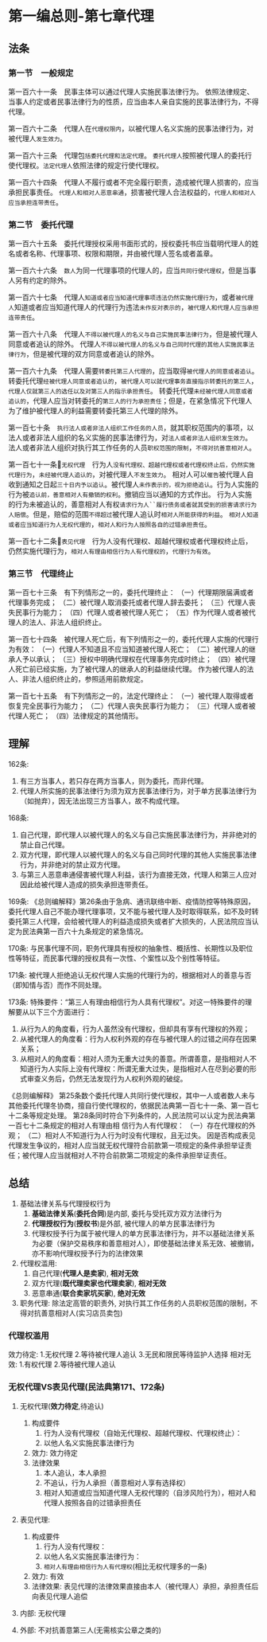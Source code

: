 # 第一编总则-第七章代理

## 法条
### 第一节　一般规定

第一百六十一条　民事主体可以通过代理人实施民事法律行为。
依照法律规定、当事人约定或者民事法律行为的性质，应当由本人亲自实施的民事法律行为，不得代理。

第一百六十二条　代理人在`代理权限内`，以被代理人名义实施的民事法律行为，对被代理人`发生效力`。

第一百六十三条　代理包`括委托代理和法定代理`。
`委托代理人`按照被代理人的委托行使代理权。`法定代理人`依照法律的规定行使代理权。

第一百六十四条　代理人不履行或者不完全履行职责，造成被代理人损害的，应当承担民事责任。
`代理人和相对人恶意串通`，损害被代理人合法权益的，`代理人和相对人应当承担连带责任`。

### 第二节　委托代理

第一百六十五条　委托代理授权采用书面形式的，授权委托书应当载明代理人的姓名或者名称、代理事项、权限和期限，并由被代理人签名或者盖章。

第一百六十六条　`数人`为同一代理事项的代理人的，应当`共同行使代理权`，但是当事人另有约定的除外。

第一百六十七条　代理人`知道或者应当知道代理事项违法仍然实施代理行为`，或者`被代理人`知道或者应当知道代理人的代理行为违法`未作反对表示的`，`被代理人和代理人应当承担连带责任`。

第一百六十八条　代理人`不得以被代理人的名义与自己实施民事法律行为`，但是被代理人同意或者追认的除外。
代理人`不得以被代理人的名义与自己同时代理的其他人实施民事法律行为`，但是被代理的双方同意或者追认的除外。

第一百六十九条　代理人需要`转委托第三人代理的`，应当取得`被代理人的同意或者追认`。
转委托代理`经被代理人同意或者追认的`，`被代理人可以就代理事务直接指示转委托的第三人`，`代理人仅就第三人的选任以及对第三人的指示承担责任`。
转委托代理`未经被代理人同意或者追认的`，代理人应当对转委托的`第三人的行为承担责任`；但是，在紧急情况下代理人为了维护被代理人的利益需要转委托第三人代理的除外。

第一百七十条　`执行法人或者非法人组织工作任务的人员`，就其职权范围内的事项，以法人或者非法人组织的名义实施的民事法律行为，对`法人或者非法人组织发生效力`。
法人或者非法人组织对执行其工作任务的人员`职权范围的限制`，`不得对抗善意相对人`。

第一百七十一条🔴`无权代理`　行为人`没有代理权、超越代理权或者代理权终止后，仍然实施代理行为`，`未经被代理人追认的`，对被代理人`不发生效力`。
相对人可以`催告`被代理人自收到通知之日起`三十日内予以追认`。被代理人`未作表示的，视为拒绝追认`。行为人实施的行为被`追认前，善意相对人有撤销的权利`。撤销应当以通知的方式作出。
行为人实施的行为未被追认的，善意相对人有权`请求行为人``履行债务或者就其受到的损害请求行为人赔偿`。但是，赔偿的范围`不得超过`被代理人追认时`相对人所能获得的利益`。
`相对人知道或者应当知道行为人无权代理的`，`相对人和行为人按照各自的过错承担责任`。

第一百七十二条🔴`表见代理`　行为人没有代理权、超越代理权或者代理权终止后，仍然实施代理行为，`相对人有理由相信行为人有代理权的`，`代理行为有效`。

### 第三节　代理终止

第一百七十三条　有下列情形之一的，委托代理终止：
（一）代理期限届满或者代理事务完成；
（二）被代理人取消委托或者代理人辞去委托；
（三）代理人丧失民事行为能力；
（四）代理人或者被代理人死亡；
（五）作为代理人或者被代理人的法人、非法人组织终止。

第一百七十四条　被代理人死亡后，有下列情形之一的，委托代理人实施的代理行为有效：
（一）代理人不知道且不应当知道被代理人死亡；
（二）被代理人的继承人予以承认；
（三）授权中明确代理权在代理事务完成时终止；
（四）被代理人死亡前已经实施，为了被代理人的继承人的利益继续代理。
作为被代理人的法人、非法人组织终止的，参照适用前款规定。

第一百七十五条　有下列情形之一的，法定代理终止：
（一）被代理人取得或者恢复完全民事行为能力；
（二）代理人丧失民事行为能力；
（三）代理人或者被代理人死亡；
（四）法律规定的其他情形。


## 理解
162条:
1. 有三方当事人，若只存在两方当事人，则为委托，而非代理。
2. 代理人所实施的民事法律行为须为双方民事法律行为，对于单方民事法律行为（如抛弃），因无法出现三方当事人，故不构成代理。

168条:
1. 自己代理，即代理人以被代理人的名义与自己实施民事法律行为，并非绝对的禁止自己代理。
2. 双方代理，即代理人以被代理人的名义与自己同时代理的其他人实施民事法律行为，并非绝对的禁止双方代理。
3. 与第三人恶意串通侵害被代理人利益，该行为直接无效，代理人和第三人应对因此给被代理人造成的损失承担连带责任。

169条:
《总则编解释》第26条由于急病、通讯联络中断、疫情防控等特殊原因，委托代理人自己不能办理代理事项，又不能与被代理人及时取得联系，如不及时转委托第三人代理，会给被代理人的利益造成损失或者扩大损失的，人民法院应当认定为民法典第一百六十九条规定的紧急情况。

170条: 与民事代理不同，职务代理具有授权的抽象性、概括性、长期性以及职位性等特征，而民事代理的授权具有一次性、个案性以及个别性等特征。

171条: 被代理人拒绝追认无权代理人实施的代理行为的，根据相对人的善意与否（即知情与否）而作不同处理。

173条: 特殊要件：“第三人有理由相信行为人具有代理权”。对这一特殊要件的理解要从以下三个方面进行：
1. 从行为人的角度看，行为人虽然没有代理权，但却具有享有代理权的外观；
1. 从被代理人的角度看：行为人权利外观的存在与被代理人的过错之间存在因果关系；
1. 从相对人的角度看：相对人须为无重大过失的善意。所谓善意，是指相对人不知道行为人实际上没有代理权：所谓无重大过失，是指相对人在尽到必要的形式审查义务后，仍然无法发现行为人权利外观的破绽。

《总则编解释》
第25条数个委托代理人共同行使代理权，其中一人或者数人未与其他委托代理冬协商，擅自行使代理权的，依据民法典第一百七十一条、第一百七十二条等规定处理。
第28条同时符合下列条件的，人民法院可以认定为民法典第一百七十二条规定的相对人有理由相
信行为人有代理权：
（一）存在代理权的外观；
（二）相对人不知道行为人行为时没有代理权，且无过失。
因是否构成表见代理发生争议的，相对人应当就无权代理符合前款第一项规定的条件承担举证责任；被代理人应当就相对人不符合前款第二项规定的条件承担举证责任。

## 总结

1. 基础法律关系与代理授权行为
    1. **基础法律关系**(**委托合同**)是内部, 委托与受托双方双方法律行为
    2. **代理授权行为**(**授权书**)是外部, 被代理人的单方民事法律行为
    3. 代理权授予行为属于被代理人的单方民事法律行为，并不以基础法律关系为必要（保护交易秩序和善意相对人），即使基础法律关系无效、被撤销，亦不影响代理权授予行为的法律效果
2. 代理权滥用:
    1. 自己代理(**代理人是卖家**), **相对无效**
    2. 双方代理(**既代理卖家也代理卖家**), **相对无效**
    3. 恶意串通(**联合卖家坑买家**), **绝对无效**
3. 职务代理: 除法定高管的职责外, 对执行其工作任务的人员职权范围的限制，不得对抗善意相对人(实习店员卖包)




### 代理权滥用
效力待定: 1.无权代理 2.等待被代理人追认 3.无民和限民等待监护人选择
相对无效: 1.有权代理 2.等待被代理人追认


### 无权代理VS表见代理(民法典第171、172条)
1. 无权代理(**效力待定**,待追认)
    1. 构成要件
        1. 行为人没有代理权（自始无代理权、超越代理权、代理权终止）：
        2. 以他人名义实施民事法律行为
    2. 效力: 效力待定
    3. 法律效果
        1. 本人追认，本人承担
        2. 不追认，行为人承担（善意相对人享有选择权）
        3. 相对人知道或应当知道代理人无权代理的（自涉风险行为），相对人和代理人按照各自的过错承担责任



1. 表见代理:
    1. 构成要件
        1. 行为人没有代理权：
        2. 以他人名义实施民事法律行为：
        3. `相对人有理由相信行为人有代理权`(相比无权代理多的一条)
    2. 效力: 有效
    3. 法律效果: 表见代理的法律效果直接由本人（被代理人）承担，承担责任后向表见代理人追偿

  1. 内部: 无权代理
  2. 外部: 不对抗善意第三人(无需核实公章之类的)


